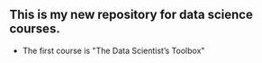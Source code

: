## This is my new repository for data science courses.
* The first course is "The Data Scientist’s Toolbox"
